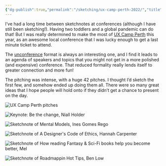 ```yaml
---
{"dg-publish":true,"permalink":"/sketching/ux-camp-perth-2022/","title":"UX Camp Perth 2022","tags":["sketching","sketchnotes"],"noteIcon":"","created":"2022-10-21"}
---
```


I’ve had a long time between sketchnotes at conferences (although I have still been sketching!). Having two toddlers and a global pandemic can do that! But I was really determined to make the most of [UX Camp Perth](https://www.uxcamp.co/) this year, as an awesome local conference that I was lucky enough to get a last minute ticket to attend.

The [unconference](https://en.wikipedia.org/wiki/Unconference) format is always an interesting one, and I find it leads to an agenda of speakers and topics that you might not get in a more polished (and expensive) conference. That reduced formality really lends itself to greater connection and more fun!

The pitching was intense, with a huge 42 pitches. I thought I’d sketch the first few, and somehow ended up doing them all. There were so many great ideas that I hope people will hold onto if they didn’t get a chance to present on the day.

![UX Camp Perth pitches](/img/user/assets/sketching/uxcamp22-2.jpeg)

![Keynote: Be the change, Niall Holder](/img/user/assets/sketching/uxcamp22-3.jpeg)

![Sketchnote of Mental Models, Ines Gomes Rego](/img/user/assets/sketching/uxcamp22-4.jpeg)

![Sketchnote of A Designer's Code of Ethics, Hannah Carpenter](/img/user/assets/sketching/uxcamp22-5.jpeg)

![Sketchnote of How reading Fantasy & Sci-Fi books help you become better, Mel](/img/user/assets/sketching/uxcamp22-6.jpeg)

![Sketchnote of Roadmappin Hot Tips, Ben Low](/img/user/assets/sketching/uxcamp22-7.jpeg)